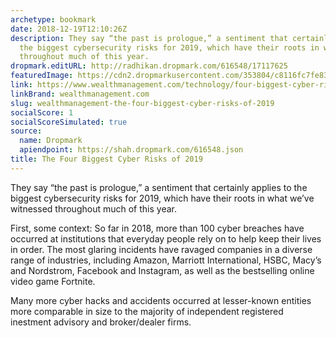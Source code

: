 ```yaml
---
archetype: bookmark
date: 2018-12-19T12:10:26Z
description: They say “the past is prologue,” a sentiment that certainly applies to
  the biggest cybersecurity risks for 2019, which have their roots in what we’ve witnessed
  throughout much of this year.
dropmark.editURL: http://radhikan.dropmark.com/616548/17117625
featuredImage: https://cdn2.dropmarkusercontent.com/353804/c8116fc7fe8320ee98a6e47305b01f306f45224416e79c32e869a1d840c4d734/thumbnail/cyber%20thumb.JPG?Expires=1557430064&Signature=jXrBSF2qXbdqZrATr-U5b59lAI4woPm1GNM~cnRoWI7mf8ggdopvCYD9nnIfSONOmCsrzV6Rjt6ivWo-l0Eda48n0oUppeJhlyuIAU5oDXMkZBmZ3YbrZ9HovPv5RqqKJBpw1MqZJ3SO0npxsWhMSIpTOcZoH1FEJDwZ9vvAuxPDDVYJ0WQ-xeRtLY6lGt2h-wFXoct7qIvBtlBCSeSH2~ut7~oQb7p135opx2Pibp~WGifTyPR2xOXlONIhzQp9go-lOVEvXyH9zehQ7qGfpxLyywR6Yx0wNxWXrsAyX6Ey7ycngJNVv4NKl3q36zQFivC9H9wdRDcZZ2DxsGeK9A__&Key-Pair-Id=APKAITQYWVEN757ZA4KQ
link: https://www.wealthmanagement.com/technology/four-biggest-cyber-risks-2019
linkBrand: wealthmanagement.com
slug: wealthmanagement-the-four-biggest-cyber-risks-of-2019
socialScore: 1
socialScoreSimulated: true
source:
  name: Dropmark
  apiendpoint: https://shah.dropmark.com/616548.json
title: The Four Biggest Cyber Risks of 2019
---
```

They say “the past is prologue,” a sentiment that certainly applies to the biggest cybersecurity risks for 2019, which have their roots in what we’ve witnessed throughout much of this year.

First, some context: So far in 2018, more than 100 cyber breaches have occurred at institutions that everyday people rely on to help keep their lives in order. The most glaring incidents have ravaged companies in a diverse range of industries, including Amazon, Marriott International, HSBC, Macy’s and Nordstrom, Facebook and Instagram, as well as the bestselling online video game Fortnite. 

Many more cyber hacks and accidents occurred at lesser-known entities more comparable in size to the majority of independent registered inestment advisory and broker/dealer firms.

